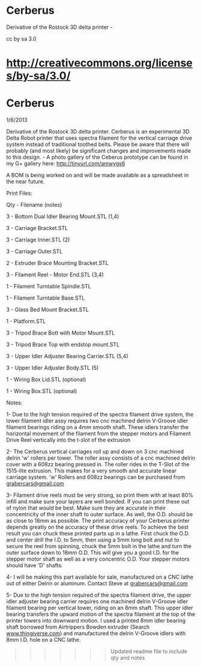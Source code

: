 Cerberus
========

Derivative of the Rostock 3D delta printer - 

cc by sa 3.0

http://creativecommons.org/licenses/by-sa/3.0/
=======
Cerberus
========

1/6/2013

Derivative of the Rostock 3D delta printer. Cerberus is an experimental 3D Delta Robot printer that uses spectra filament for the vertical carriage drive system instead of traditional toothed belts. Please be aware that there will probably (and most likely) be significant changes and improvements made to this design. - A photo gallery of the Ceberus prototype can be found in my G+ gallery here: http://tinyurl.com/amwygs6

A BOM is being worked on and will be made available as a spreadsheet in the near future.

Print Files:

Qty - Filename (notes)

3 - Bottom Dual Idler Bearing Mount.STL (1,4)

3 - Carriage Bracket.STL 

3 - Carriage Inner.STL (2)

3 - Carriage Outer.STL 

2 - Extruder Brace Mounting Bracket.STL 

3 - Filament Reel - Motor End.STL (3,4)

1 - Filament Turntable Spindle.STL

1 - Filament Turntable Base.STL

3 - Glass Bed Mount Bracket.STL

1 - Platform.STL 

3 - Tripod Brace Bott with Motor Mount.STL

3 - Tripod Brace Top with endstop mount.STL

3 - Upper Idler Adjuster Bearing Carrier.STL (5,4)

3 - Upper Idler Adjuster Body.STL  (5)

1 - Wiring Box Lid.STL (optional)

1 - Wiring Box.STL (optional)


Notes:

1- Due to the high tension required of the spectra filament drive system, the lower filament idler assy requires two cnc machined delrin V-Groove idler filament bearings riding on a 4mm smooth shaft. These idlers transfer the horizontal movement of the filament from the stepper motors and Filament Drive Reel vertically into the t-slot of the extrusion

2- The Cerberus vertical carriages roll up and down on 3 cnc machined delrin 'w' rollers per tower. The roller assy consists of a cnc machined delrin cover with a 608zz bearing pressed in. The roller rides in the T-Slot of the 1515-lite extrusion. This makes for a very smooth and accurate linear carriage system. 'w' Rollers and 608zz bearings can be purchased from grabercars@gmail.com

3- Filament drive reels must be very strong, so print them with at least 80% infill and make sure your layers are well bonded. If you can print these out of nylon that would be best. Make sure they are accurate in their concentricity of the inner shaft to outer surface. As well, the O.D. should be as close to 18mm as possible. The print accuracy of your Cerberus printer depends greatly on the accuracy of these drive reels. To achieve the best result you can chuck these printed parts up in a lathe. First chuck the O.D. and center drill the I.D. to 5mm, then using a 5mm long bolt and nut to secure the reel from spinning, chuck the 5mm bolt in the lathe and turn the outer surface down to 18mm O.D. This will give you a good I.D. for the stepper motor shaft as well as a very concentric O.D. Your stepper motors should have 'D' shafts.

4- I will be making this part available for sale, manufactured on a CNC lathe out of either Delrin or aluminum. Contact Steve at grabercars@gmail.com

5- Due to the high tension required of the spectra filament drive, the upper idler adjuster bearing carrier requires one machined delrin V-Groove idler filament bearing per vertical tower, riding on an 8mm shaft. This upper idler bearing transfers the upward motion of the spectra filament at the top of the printer towers into downward motion. I used a printed 8mm idler bearing shaft borrowed from Airtrippers Bowden extruder (Search www.thingiverse.com) and manufactured the delrin V-Groove idlers with 8mm I.D. hole on a CNC lathe.

>>>>>>> Updated readme file to include qty and notes
